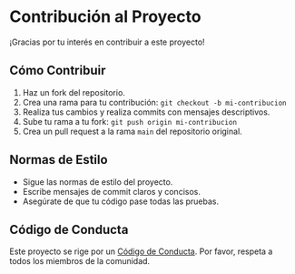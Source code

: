 # Contribución al Proyecto

¡Gracias por tu interés en contribuir a este proyecto!

## Cómo Contribuir

1.  Haz un fork del repositorio.
2.  Crea una rama para tu contribución: `git checkout -b mi-contribucion`
3.  Realiza tus cambios y realiza commits con mensajes descriptivos.
4.  Sube tu rama a tu fork: `git push origin mi-contribucion`
5.  Crea un pull request a la rama `main` del repositorio original.

## Normas de Estilo

*   Sigue las normas de estilo del proyecto.
*   Escribe mensajes de commit claros y concisos.
*   Asegúrate de que tu código pase todas las pruebas.

## Código de Conducta

Este proyecto se rige por un [Código de Conducta](CODIGO_DE_CONDUCTA.md). Por favor, respeta a todos los miembros de la comunidad.
